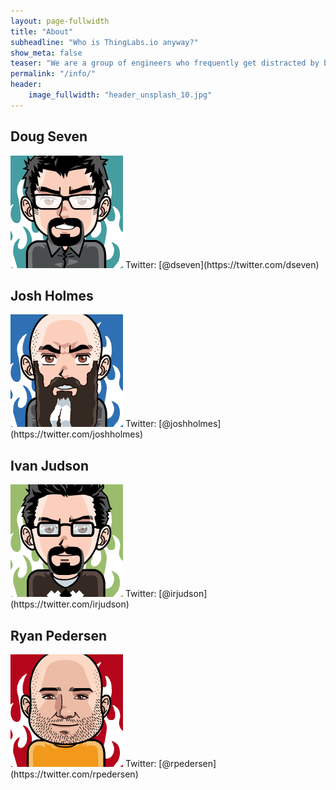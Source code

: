 ```yaml
---
layout: page-fullwidth
title: "About"
subheadline: "Who is ThingLabs.io anyway?"
show_meta: false
teaser: "We are a group of engineers who frequently get distracted by blinking lights and shiney objects."
permalink: "/info/"
header:
    image_fullwidth: "header_unsplash_10.jpg"
---
```


## Doug Seven

<img src="../images/author_doug.png"/>
Twitter: [@dseven](https://twitter.com/dseven)

## Josh Holmes

<img src="../images/author_josh.png"/>
Twitter: [@joshholmes](https://twitter.com/joshholmes)

## Ivan Judson

<img src="../images/author_ivan.png"/>
Twitter: [@irjudson](https://twitter.com/irjudson)

## Ryan Pedersen

<img src="../images/author_ryan.png"/>
Twitter: [@rpedersen](https://twitter.com/rpedersen)

